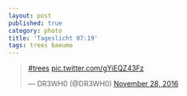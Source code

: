 ```yaml
---
layout: post
published: true
category: photo
title: 'Tageslicht 07:19'
tags: trees baeume
---
```

<blockquote class="twitter-tweet"><p lang="und" dir="ltr"><a href="https://twitter.com/hashtag/trees?src=hash">#trees</a> <a href="https://t.co/gYiEQZ43Fz">pic.twitter.com/gYiEQZ43Fz</a></p>&mdash; DR3WH0 (@DR3WH0) <a href="https://twitter.com/DR3WH0/status/803226856375910400">November 28, 2016</a></blockquote>
<script async src="//platform.twitter.com/widgets.js" charset="utf-8"></script>
